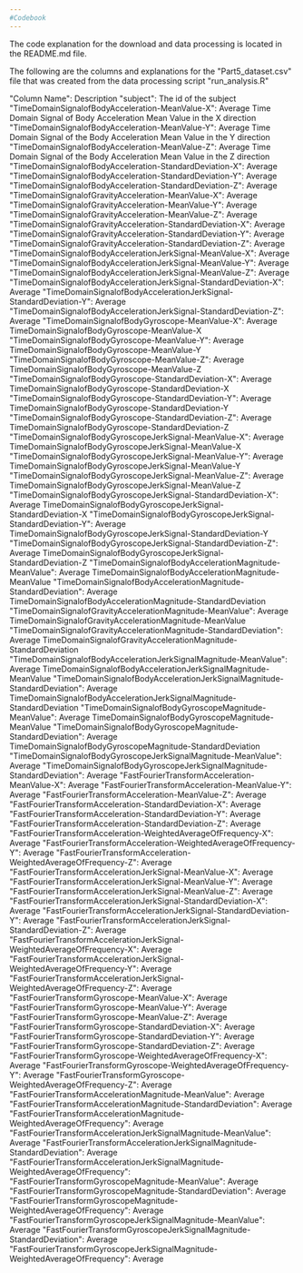 ```yaml
---
#Codebook
---
```


The code explanation for the download and data processing is located in the README.md file. 

The following are the columns and explanations for the "Part5\_dataset.csv" file that was created from the data processing script "run_analysis.R"

"Column Name": Description
"subject": The id of the subject
"TimeDomainSignalofBodyAcceleration-MeanValue-X": Average Time Domain Signal of Body Acceleration Mean Value in the X direction
"TimeDomainSignalofBodyAcceleration-MeanValue-Y": Average Time Domain Signal of the Body Acceleration Mean Value in the Y direction
"TimeDomainSignalofBodyAcceleration-MeanValue-Z": Average Time Domain Signal of the Body Acceleration Mean Value in the Z direction
"TimeDomainSignalofBodyAcceleration-StandardDeviation-X": Average 
"TimeDomainSignalofBodyAcceleration-StandardDeviation-Y": Average 
"TimeDomainSignalofBodyAcceleration-StandardDeviation-Z": Average 
"TimeDomainSignalofGravityAcceleration-MeanValue-X": Average 
"TimeDomainSignalofGravityAcceleration-MeanValue-Y": Average 
"TimeDomainSignalofGravityAcceleration-MeanValue-Z": Average 
"TimeDomainSignalofGravityAcceleration-StandardDeviation-X": Average 
"TimeDomainSignalofGravityAcceleration-StandardDeviation-Y": Average 
"TimeDomainSignalofGravityAcceleration-StandardDeviation-Z": Average 
"TimeDomainSignalofBodyAccelerationJerkSignal-MeanValue-X": Average 
"TimeDomainSignalofBodyAccelerationJerkSignal-MeanValue-Y": Average 
"TimeDomainSignalofBodyAccelerationJerkSignal-MeanValue-Z": Average 
"TimeDomainSignalofBodyAccelerationJerkSignal-StandardDeviation-X": Average 
"TimeDomainSignalofBodyAccelerationJerkSignal-StandardDeviation-Y": Average 
"TimeDomainSignalofBodyAccelerationJerkSignal-StandardDeviation-Z": Average 
"TimeDomainSignalofBodyGyroscope-MeanValue-X": Average TimeDomainSignalofBodyGyroscope-MeanValue-X
"TimeDomainSignalofBodyGyroscope-MeanValue-Y": Average TimeDomainSignalofBodyGyroscope-MeanValue-Y
"TimeDomainSignalofBodyGyroscope-MeanValue-Z": Average TimeDomainSignalofBodyGyroscope-MeanValue-Z
"TimeDomainSignalofBodyGyroscope-StandardDeviation-X": Average TimeDomainSignalofBodyGyroscope-StandardDeviation-X
"TimeDomainSignalofBodyGyroscope-StandardDeviation-Y": Average TimeDomainSignalofBodyGyroscope-StandardDeviation-Y
"TimeDomainSignalofBodyGyroscope-StandardDeviation-Z": Average TimeDomainSignalofBodyGyroscope-StandardDeviation-Z
"TimeDomainSignalofBodyGyroscopeJerkSignal-MeanValue-X": Average TimeDomainSignalofBodyGyroscopeJerkSignal-MeanValue-X
"TimeDomainSignalofBodyGyroscopeJerkSignal-MeanValue-Y": Average TimeDomainSignalofBodyGyroscopeJerkSignal-MeanValue-Y
"TimeDomainSignalofBodyGyroscopeJerkSignal-MeanValue-Z": Average TimeDomainSignalofBodyGyroscopeJerkSignal-MeanValue-Z
"TimeDomainSignalofBodyGyroscopeJerkSignal-StandardDeviation-X": Average TimeDomainSignalofBodyGyroscopeJerkSignal-StandardDeviation-X
"TimeDomainSignalofBodyGyroscopeJerkSignal-StandardDeviation-Y": Average TimeDomainSignalofBodyGyroscopeJerkSignal-StandardDeviation-Y
"TimeDomainSignalofBodyGyroscopeJerkSignal-StandardDeviation-Z": Average TimeDomainSignalofBodyGyroscopeJerkSignal-StandardDeviation-Z
"TimeDomainSignalofBodyAccelerationMagnitude-MeanValue": Average TimeDomainSignalofBodyAccelerationMagnitude-MeanValue
"TimeDomainSignalofBodyAccelerationMagnitude-StandardDeviation": Average TimeDomainSignalofBodyAccelerationMagnitude-StandardDeviation
"TimeDomainSignalofGravityAccelerationMagnitude-MeanValue": Average TimeDomainSignalofGravityAccelerationMagnitude-MeanValue
"TimeDomainSignalofGravityAccelerationMagnitude-StandardDeviation": Average TimeDomainSignalofGravityAccelerationMagnitude-StandardDeviation
"TimeDomainSignalofBodyAccelerationJerkSignalMagnitude-MeanValue": Average TimeDomainSignalofBodyAccelerationJerkSignalMagnitude-MeanValue
"TimeDomainSignalofBodyAccelerationJerkSignalMagnitude-StandardDeviation": Average TimeDomainSignalofBodyAccelerationJerkSignalMagnitude-StandardDeviation
"TimeDomainSignalofBodyGyroscopeMagnitude-MeanValue": Average TimeDomainSignalofBodyGyroscopeMagnitude-MeanValue
"TimeDomainSignalofBodyGyroscopeMagnitude-StandardDeviation": Average TimeDomainSignalofBodyGyroscopeMagnitude-StandardDeviation
"TimeDomainSignalofBodyGyroscopeJerkSignalMagnitude-MeanValue": Average 
"TimeDomainSignalofBodyGyroscopeJerkSignalMagnitude-StandardDeviation": Average 
"FastFourierTransformAcceleration-MeanValue-X": Average 
"FastFourierTransformAcceleration-MeanValue-Y": Average 
"FastFourierTransformAcceleration-MeanValue-Z": Average 
"FastFourierTransformAcceleration-StandardDeviation-X": Average 
"FastFourierTransformAcceleration-StandardDeviation-Y": Average 
"FastFourierTransformAcceleration-StandardDeviation-Z": Average 
"FastFourierTransformAcceleration-WeightedAverageOfFrequency-X": Average 
"FastFourierTransformAcceleration-WeightedAverageOfFrequency-Y": Average 
"FastFourierTransformAcceleration-WeightedAverageOfFrequency-Z": Average 
"FastFourierTransformAccelerationJerkSignal-MeanValue-X": Average 
"FastFourierTransformAccelerationJerkSignal-MeanValue-Y": Average 
"FastFourierTransformAccelerationJerkSignal-MeanValue-Z": Average 
"FastFourierTransformAccelerationJerkSignal-StandardDeviation-X": Average 
"FastFourierTransformAccelerationJerkSignal-StandardDeviation-Y": Average 
"FastFourierTransformAccelerationJerkSignal-StandardDeviation-Z": Average 
"FastFourierTransformAccelerationJerkSignal-WeightedAverageOfFrequency-X": Average 
"FastFourierTransformAccelerationJerkSignal-WeightedAverageOfFrequency-Y": Average 
"FastFourierTransformAccelerationJerkSignal-WeightedAverageOfFrequency-Z": Average 
"FastFourierTransformGyroscope-MeanValue-X": Average 
"FastFourierTransformGyroscope-MeanValue-Y": Average 
"FastFourierTransformGyroscope-MeanValue-Z": Average 
"FastFourierTransformGyroscope-StandardDeviation-X": Average 
"FastFourierTransformGyroscope-StandardDeviation-Y": Average 
"FastFourierTransformGyroscope-StandardDeviation-Z": Average 
"FastFourierTransformGyroscope-WeightedAverageOfFrequency-X": Average 
"FastFourierTransformGyroscope-WeightedAverageOfFrequency-Y": Average 
"FastFourierTransformGyroscope-WeightedAverageOfFrequency-Z": Average 
"FastFourierTransformAccelerationMagnitude-MeanValue": Average 
"FastFourierTransformAccelerationMagnitude-StandardDeviation": Average 
"FastFourierTransformAccelerationMagnitude-WeightedAverageOfFrequency": Average 
"FastFourierTransformAccelerationJerkSignalMagnitude-MeanValue": Average 
"FastFourierTransformAccelerationJerkSignalMagnitude-StandardDeviation": Average 
"FastFourierTransformAccelerationJerkSignalMagnitude-WeightedAverageOfFrequency":
"FastFourierTransformGyroscopeMagnitude-MeanValue": Average 
"FastFourierTransformGyroscopeMagnitude-StandardDeviation": Average 
"FastFourierTransformGyroscopeMagnitude-WeightedAverageOfFrequency": Average 
"FastFourierTransformGyroscopeJerkSignalMagnitude-MeanValue": Average 
"FastFourierTransformGyroscopeJerkSignalMagnitude-StandardDeviation": Average 
"FastFourierTransformGyroscopeJerkSignalMagnitude-WeightedAverageOfFrequency": Average 
